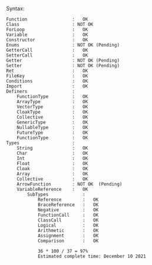 Syntax:

    Function                 :   OK
    Class                    : NOT OK
    ForLoop                  :   OK
    Variable                 :   OK
    Constructor              :   OK
    Enums                    : NOT OK (Pending)
    GetterCall               :   OK
    SetterCall               :   OK
    Getter                   : NOT OK (Pending)
    Setter                   : NOT OK (Pending)
    Ret                      :   OK
    FileKey                  :   OK
    Conditions               :   OK
    Import                   :   OK
    Definers                 :
        FunctionType         :   OK
        ArrayType            :   OK
        VectorType           :   OK
        CloakType            :   OK
        Collective           :   OK
        GenericType          :   OK
        NullableType         :   OK
        FutureType           :   OK
        FunctionType         :   OK
    Types                    :
        String               :   OK
        Char                 :   OK
        Int                  :   OK
        Float                :   OK
        Cloak                :   OK
        Array                :   OK
        Collective           :   OK
        ArrowFunction        : NOT OK  (Pending)
        VariableReference    :   OK
            SubTypes             :
                Reference        :   OK
                BraceReference   :   OK 
                Negative         :   OK
                FunctionCall     :   OK
                ClassCall        :   OK
                Logical          :   OK
                Arithmetic       :   OK
                Assignment       :   OK
                Comparison       :   OK

                36 * 100 / 37 = 97%
                Estimated complete time: December 10 2021